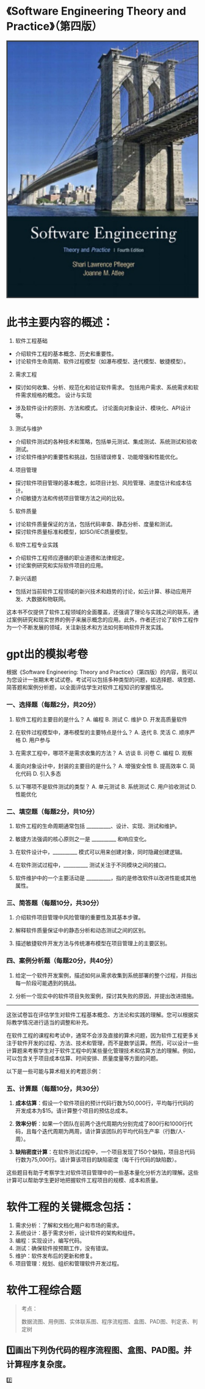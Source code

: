 # 《Software Engineering Theory and Practice》（第四版）

![Alt text](image/image-1.png)

# 此书主要内容的概述：

1. 软件工程基础

- 介绍软件工程的基本概念、历史和重要性。
- 讨论软件生命周期、软件过程模型（如瀑布模型、迭代模型、敏捷模型）。

2. 需求工程

- 探讨如何收集、分析、规范化和验证软件需求。
包括用户需求、系统需求和软件需求规格的概念。
设计与实现

- 涉及软件设计的原则、方法和模式。
讨论面向对象设计、模块化、API设计等。

3. 测试与维护

- 介绍软件测试的各种技术和策略，包括单元测试、集成测试、系统测试和验收测试。
- 讨论软件维护的重要性和挑战，包括错误修复、功能增强和性能优化。

4. 项目管理

- 探讨软件项目管理的基本概念，如项目计划、风险管理、进度估计和成本估计。
- 介绍敏捷方法和传统项目管理方法之间的比较。

5. 软件质量

- 讨论软件质量保证的方法，包括代码审查、静态分析、度量和测试。
- 探讨软件质量标准和模型，如ISO/IEC质量模型。

6. 软件工程专业实践

- 介绍软件工程师应遵循的职业道德和法律规定。
- 讨论案例研究和实际软件项目的应用。

7. 新兴话题

- 包括对当前软件工程领域的新兴技术和趋势的讨论，如云计算、移动应用开发、大数据和物联网。

这本书不仅提供了软件工程领域的全面覆盖，还强调了理论与实践之间的联系，通过案例研究和现实世界的例子来展示概念的应用。此外，作者还讨论了软件工程作为一个不断发展的领域，关注新技术和方法如何影响软件开发实践。

# gpt出的模拟考卷

根据《Software Engineering: Theory and Practice》（第四版）的内容，我可以为您设计一张期末考试试卷。考试可以包括多种类型的问题，如选择题、填空题、简答题和案例分析题，以全面评估学生对软件工程知识的掌握情况。

### 一、选择题（每题2分，共20分）
1. 软件工程的主要目的是什么？
   A. 编程 B. 测试 C. 维护 D. 开发高质量软件

2. 在软件过程模型中，瀑布模型的主要特点是什么？
   A. 迭代 B. 灵活 C. 顺序严格 D. 用户参与

3. 在需求工程中，哪项不是需求收集的方法？
   A. 访谈 B. 问卷 C. 编程 D. 观察

4. 面向对象设计中，封装的主要目的是什么？
   A. 增强安全性 B. 提高效率 C. 简化代码 D. 引入多态

5. 以下哪项不是软件测试的类型？
   A. 单元测试 B. 系统测试 C. 用户验收测试 D. 性能优化

### 二、填空题（每题2分，共10分）
1. 软件工程的生命周期通常包括 __________、设计、实现、测试和维护。

2. 敏捷方法强调的核心原则之一是 __________ 和响应变化。

3. 在软件设计中，__________ 模式可以用来创建对象，同时隐藏创建逻辑。

4. 在软件测试过程中，__________ 测试关注于不同模块之间的接口。

5. 软件维护中的一个主要活动是 __________，指的是修改软件以改进性能或其他属性。

### 三、简答题（每题10分，共30分）
1. 介绍软件项目管理中风险管理的重要性及其基本步骤。

2. 解释软件质量保证中的静态分析和动态测试之间的区别。

3. 描述敏捷软件开发方法与传统瀑布模型在项目管理上的主要区别。

### 四、案例分析题（每题20分，共40分）
1. 给定一个软件开发案例，描述如何从需求收集到系统部署的整个过程，并指出每一阶段可能遇到的挑战。

2. 分析一个现实中的软件项目失败案例，探讨其失败的原因，并提出改进措施。

---

这张试卷旨在评估学生对软件工程基本概念、方法论和实践的理解。您可以根据实际教学情况进行适当的调整和补充。

在软件工程的课程和考试中，通常不会涉及直接的算术问题，因为软件工程更多关注于软件开发的过程、方法、技术和管理，而不是数学运算。然而，可以设计一些计算题来考察学生对于软件工程中的某些量化管理技术和估算方法的理解。例如，可以包含关于项目成本估算、时间安排、质量度量等方面的问题。

以下是一些可能与算术相关的考题示例：

### 五、计算题（每题10分，共30分）
1. **成本估算**：假设一个软件项目的预计代码行数为50,000行，平均每行代码的开发成本为\$15。请计算整个项目的预估总成本。

2. **效率分析**：如果一个团队在前两个迭代周期内分别完成了800行和1000行代码，且每个迭代周期为两周，请计算该团队的平均代码生产率（行数/人-周）。

3. **缺陷密度计算**：在软件测试过程中，一个项目发现了150个缺陷，项目总代码行数为75,000行。请计算该项目的缺陷密度（每千行代码的缺陷数）。

这些题目有助于考察学生对软件项目管理中的一些基本量化分析方法的理解。这些计算可以帮助学生更好地把握软件工程项目的规模、成本和质量。

# 软件工程的关键概念包括：

1. 需求分析：了解和文档化用户和市场的需求。
2. 系统设计：基于需求分析，设计软件的架构和组件。
3. 编程：实现设计，编写代码。
4. 测试：确保软件按预期工作，没有错误。
5. 维护：软件发布后的更新和修复。
6. 项目管理：规划、组织和管理软件开发过程。

# 软件工程综合题

> 考点：
> 
> 数据流图、用例图、实体联系图、程序流程图、盒图、PAD图、判定表、判定树

## 1️⃣画出下列伪代码的程序流程图、盒图、PAD图。并计算程序复杂度。



2️⃣
